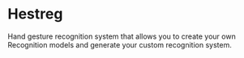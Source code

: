 # Hestreg

Hand gesture recognition system that allows you to create your own Recognition models
and generate your custom recognition system.
